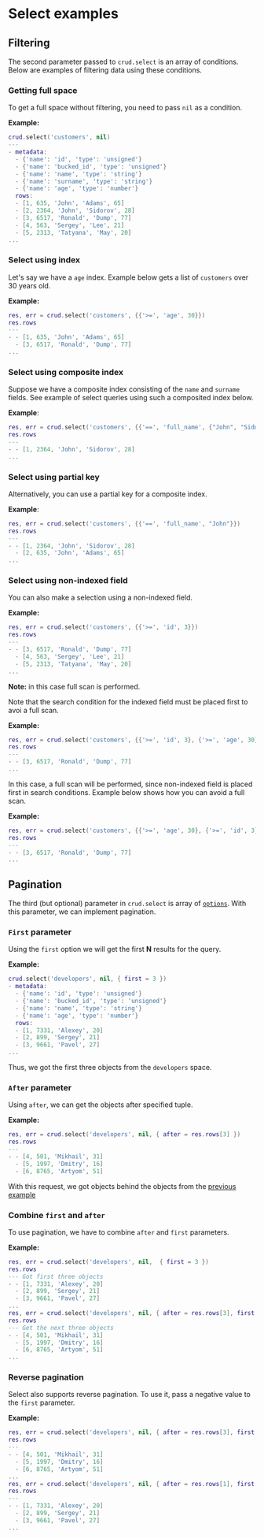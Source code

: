 # Select examples

## Filtering

The second parameter passed to ``crud.select`` is an array of conditions. Below are examples of filtering data using these conditions. 

### Getting full space

To get a full space without filtering, you need to pass ``nil`` as a condition.

**Example:**

```lua
crud.select('customers', nil)
---
- metadata:
  - {'name': 'id', 'type': 'unsigned'}
  - {'name': 'bucked_id', 'type': 'unsigned'}
  - {'name': 'name', 'type': 'string'}
  - {'name': 'surname', 'type': 'string'}
  - {'name': 'age', 'type': 'number'}
  rows:
  - [1, 635, 'John', 'Adams', 65]
  - [2, 2364, 'John', 'Sidorov', 28]
  - [3, 6517, 'Ronald', 'Dump', 77]
  - [4, 563, 'Sergey', 'Lee', 21]
  - [5, 2313, 'Tatyana', 'May', 20]
...
```

### Select using index

Let's say we have a ``age`` index. Example below gets a list of ``customers`` over 30 years old.

**Example:**

```lua
res, err = crud.select('customers', {{'>=', 'age', 30}})
res.rows
---
- - [1, 635, 'John', 'Adams', 65]
  - [3, 6517, 'Ronald', 'Dump', 77]
...
```

### Select using composite index

Suppose we have a composite index consisting of the ``name`` and ``surname`` fields. See example of select queries using such a composited index below.

**Example**:

```lua
res, err = crud.select('customers', {{'==', 'full_name', {"John", "Sidorov"}}})
res.rows
---
- - [1, 2364, 'John', 'Sidorov', 28]
...
```

### Select using partial key 

Alternatively, you can use a partial key for a composite index.

**Example**:

```lua
res, err = crud.select('customers', {{'==', 'full_name', "John"}})
res.rows
---
- - [1, 2364, 'John', 'Sidorov', 28]
  - [2, 635, 'John', 'Adams', 65]
...
```

### Select using non-indexed field

You can also make a selection using a non-indexed field.

**Example:**

```lua
res, err = crud.select('customers', {{'>=', 'id', 3}})
res.rows
---
- - [3, 6517, 'Ronald', 'Dump', 77]
  - [4, 563, 'Sergey', 'Lee', 21]
  - [5, 2313, 'Tatyana', 'May', 20]
...
```

**Note:** in this case full scan is performed.

Note that the search condition for the indexed field must be placed first to avoi a full scan.

**Example:**

```lua
res, err = crud.select('customers', {{'>=', 'id', 3}, {'>=', 'age', 30}})
res.rows
---
- - [3, 6517, 'Ronald', 'Dump', 77]
...
```

In this case, a full scan will be performed, since non-indexed field is placed first in search conditions. Example below shows how you can avoid a full scan.

**Example:**

```lua
res, err = crud.select('customers', {{'>=', 'age', 30}, {'>=', 'id', 3}})
res.rows
---
- - [3, 6517, 'Ronald', 'Dump', 77]
...
```

## Pagination

The third (but optional) parameter in ``crud.select`` is array of [``options``](https://github.com/tarantool/crud#select). With this parameter, we can implement pagination. 

### ``First`` parameter

Using the ``first`` option we will get the first **N** results for the query.

**Example:**

```lua
crud.select('developers', nil, { first = 3 })
- metadata:
  - {'name': 'id', 'type': 'unsigned'}
  - {'name': 'bucked_id', 'type': 'unsigned'}
  - {'name': 'name', 'type': 'string'}
  - {'name': 'age', 'type': 'number'}
  rows:
  - [1, 7331, 'Alexey', 20]
  - [2, 899, 'Sergey', 21]
  - [3, 9661, 'Pavel', 27]
...
```

Thus, we got the first three objects from the ``developers`` space.

### ``After`` parameter

Using ``after``, we can get the objects after specified tuple.

**Example:**

```lua
res, err = crud.select('developers', nil, { after = res.rows[3] })
res.rows
---
- - [4, 501, 'Mikhail', 31]
  - [5, 1997, 'Dmitry', 16]
  - [6, 8765, 'Artyom', 51]
```

With this request, we got objects behind the objects from the [previous example](https://github.com/crud/doc/select#first-parameter)

### Combine ``first`` and ``after`` 

To use pagination, we have to combine ``after`` and ``first`` parameters. 

**Example:**

```lua
res, err = crud.select('developers', nil,  { first = 3 })
res.rows
--- Got first three objects
- - [1, 7331, 'Alexey', 20]
  - [2, 899, 'Sergey', 21]
  - [3, 9661, 'Pavel', 27]
...
res, err = crud.select('developers', nil, { after = res.rows[3], first = 3 })
res.rows
--- Get the next three objects
- - [4, 501, 'Mikhail', 31]
  - [5, 1997, 'Dmitry', 16]
  - [6, 8765, 'Artyom', 51]
...
```

### Reverse pagination

Select also supports reverse pagination. To use it, pass a negative value to the ``first`` parameter.

**Example:**

```lua
res, err = crud.select('developers', nil, { after = res.rows[3], first = 3 })
res.rows
---
- - [4, 501, 'Mikhail', 31]
  - [5, 1997, 'Dmitry', 16]
  - [6, 8765, 'Artyom', 51]
...
res, err = crud.select('developers', nil, { after = res.rows[1], first = -3 })
res.rows
---
- - [1, 7331, 'Alexey', 20]
  - [2, 899, 'Sergey', 21]
  - [3, 9661, 'Pavel', 27]
...
```
